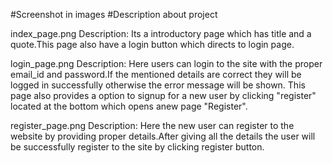 #Screenshot in images
#Description about project

index_page.png
Description: Its a introductory page which has title and a quote.This page also have a login button which directs to login page.

login_page.png
Description: Here users can login to the site with the proper email_id and password.If the mentioned details are correct they will be logged in successfully otherwise  the error message will be shown. This page also provides a option to signup for a new user by clicking "register" located at the bottom  which opens anew page "Register".

register_page.png
Description: Here the new user can register to the website by providing proper details.After giving all the details the user will be successfully register to the site by clicking register button.
